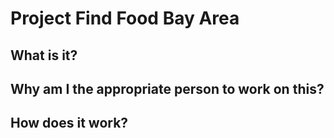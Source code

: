 # Project Find Food Bay Area

## What is it?

## Why am I the appropriate person to work on this?

## How does it work?

